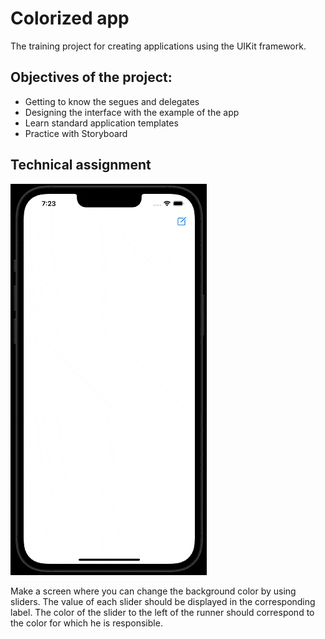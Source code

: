# Colorized app

The training project for creating applications using the UIKit framework.

## Objectives of the project:
- Getting to know the segues and delegates
- Designing the interface with the example of the app
- Learn standard application templates
- Practice with Storyboard

## Technical assignment
![colorized_app.gif](/gifs/colorized_app.gif)

Make a screen where you can change the background color by using sliders. The value of each slider should be displayed in the corresponding label. The color of the slider to the left of the runner should correspond to the color for which he is responsible.